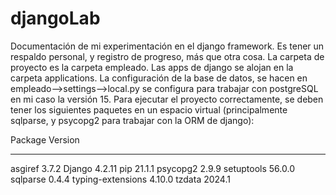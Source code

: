 # djangoLab

Documentación de mi experimentación en el django framework. Es tener un respaldo personal, y registro de progreso, más que otra cosa.
La carpeta de proyecto es la carpeta empleado. Las apps de django se alojan en la carpeta applications.
La configuración de la base de datos, se hacen en empleado-->settings-->local.py  se configura para trabajar con postgreSQL en mi caso la versión 15.
Para ejecutar el proyecto correctamente, se deben tener los siguientes paquetes en un espacio virtual (principalmente sqlparse, y psycopg2 para trabajar con la ORM de django):

Package           Version
----------------- -------
asgiref           3.7.2
Django            4.2.11
pip               21.1.1
psycopg2          2.9.9
setuptools        56.0.0
sqlparse          0.4.4
typing-extensions 4.10.0
tzdata            2024.1
